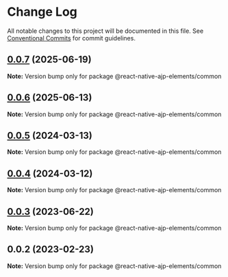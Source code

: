 # Change Log

All notable changes to this project will be documented in this file.
See [Conventional Commits](https://conventionalcommits.org) for commit guidelines.

## [0.0.7](https://github.com/ajp8164/react-native-ajp-elements/compare/@react-native-ajp-elements/common@0.0.6...@react-native-ajp-elements/common@0.0.7) (2025-06-19)

**Note:** Version bump only for package @react-native-ajp-elements/common

## [0.0.6](https://github.com/ajp8164/react-native-ajp-elements/compare/@react-native-ajp-elements/common@0.0.5...@react-native-ajp-elements/common@0.0.6) (2025-06-13)

**Note:** Version bump only for package @react-native-ajp-elements/common

## [0.0.5](https://github.com/ajp8164/react-native-ajp-elements/compare/@react-native-ajp-elements/common@0.0.4...@react-native-ajp-elements/common@0.0.5) (2024-03-13)

**Note:** Version bump only for package @react-native-ajp-elements/common

## [0.0.4](https://github.com/ajp8164/react-native-ajp-elements/compare/@react-native-ajp-elements/common@0.0.3...@react-native-ajp-elements/common@0.0.4) (2024-03-12)

**Note:** Version bump only for package @react-native-ajp-elements/common

## [0.0.3](https://github.com/ajp8164/react-native-ajp-elements/compare/@react-native-ajp-elements/common@0.0.2...@react-native-ajp-elements/common@0.0.3) (2023-06-22)

**Note:** Version bump only for package @react-native-ajp-elements/common

## 0.0.2 (2023-02-23)

**Note:** Version bump only for package @react-native-ajp-elements/common
